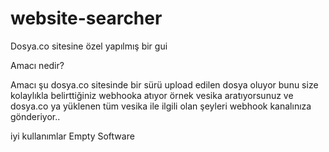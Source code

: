 # website-searcher
Dosya.co sitesine özel yapılmış bir gui

Amacı nedir?

Amacı şu dosya.co sitesinde bir sürü upload edilen dosya oluyor bunu size kolaylıkla belirttiğiniz webhooka atıyor örnek vesika aratıyorsunuz ve dosya.co ya yüklenen tüm vesika ile ilgili olan şeyleri webhook kanalınıza gönderiyor..


iyi kullanımlar Empty Software

